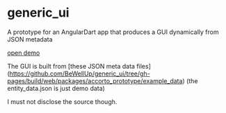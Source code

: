 generic_ui
==========

A prototype for an AngularDart app that produces a GUI dynamically from JSON metadata

[open demo](http://bewellup.github.io/generic_ui/build/web/index.html)

The GUI is built from [these JSON meta data files]
(https://github.com/BeWellUp/generic_ui/tree/gh-pages/build/web/packages/accorto_prototype/example_data)
(the entity_data.json is just demo data)

I must not disclose the source though. 
